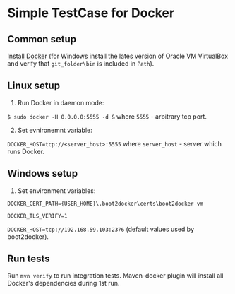 Simple TestCase for Docker
==========================

## Common setup
[Install Docker](https://docs.docker.com/installation/) (for Windows install the lates version of Oracle VM VirtualBox and verify that `git_folder\bin` is included in `Path`).

## Linux setup
1. Run Docker in daemon mode:

  `$ sudo docker -H 0.0.0.0:5555 -d &` where `5555` - arbitrary tcp port.

2. Set evnironemnt variable:

  `DOCKER_HOST=tcp://<server_host>:5555` where `server_host` - server which runs Docker.

## Windows setup
1. Set environment variables:

  `DOCKER_CERT_PATH={USER_HOME}\.boot2docker\certs\boot2docker-vm`

  `DOCKER_TLS_VERIFY=1`

  `DOCKER_HOST=tcp://192.168.59.103:2376` (default values used by boot2docker).

## Run tests
Run `mvn verify` to run integration tests. Maven-docker plugin will install all Docker's dependencies during 1st run.
